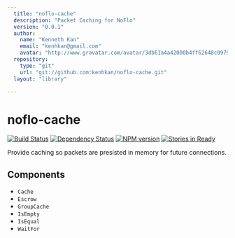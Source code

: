 ```yaml
---
  title: "noflo-cache"
  description: "Packet Caching for NoFlo"
  version: "0.0.1"
  author: 
    name: "Kenneth Kan"
    email: "kenhkan@gmail.com"
    avatar: "http://www.gravatar.com/avatar/3db61a4a42000b4ff62648c0979e8920?s=23"
  repository: 
    type: "git"
    url: "git://github.com:kenhkan/noflo-cache.git"
  layout: "library"

---
```

# noflo-cache
[![Build Status](https://secure.travis-ci.org/kenhkan/noflo-cache.png?branch=master)](http://travis-ci.org/kenhkan/noflo-cache) [![Dependency Status](https://gemnasium.com/kenhkan/noflo-cache.png)](https://gemnasium.com/kenhkan/noflo-cache) [![NPM version](https://badge.fury.io/js/noflo-cache.png)](http://badge.fury.io/js/noflo-cache) [![Stories in Ready](https://badge.waffle.io/kenhkan/noflo-cache.png)](http://waffle.io/kenhkan/noflo-cache)

Provide caching so packets are presisted in memory for future connections.

## Components

* `Cache`
* `Escrow`
* `GroupCache`
* `IsEmpty`
* `IsEqual`
* `WaitFor`
